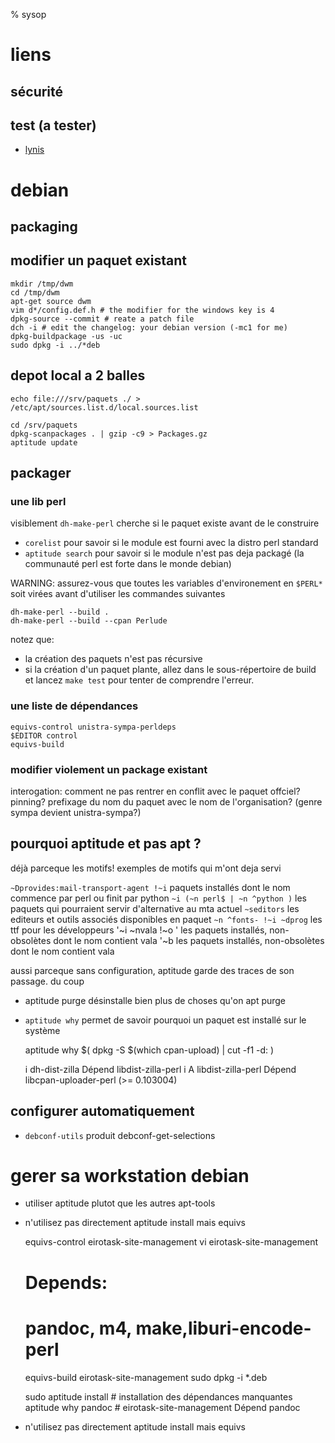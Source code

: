 % sysop

# liens

## sécurité

## test (a tester)

* [lynis](https://github.com/CISOfy/lynis)

# debian

## packaging

## modifier un paquet existant

    mkdir /tmp/dwm
    cd /tmp/dwm
    apt-get source dwm
    vim d*/config.def.h # the modifier for the windows key is 4
    dpkg-source --commit # reate a patch file
    dch -i # edit the changelog: your debian version (-mc1 for me)
    dpkg-buildpackage -us -uc
    sudo dpkg -i ../*deb

## depot local a 2 balles

    echo file:///srv/paquets ./ > /etc/apt/sources.list.d/local.sources.list

    cd /srv/paquets
    dpkg-scanpackages . | gzip -c9 > Packages.gz
    aptitude update

## packager

### une lib perl

visiblement `dh-make-perl` cherche si le paquet existe avant de le construire

* `corelist` pour savoir si le module est fourni avec la distro perl standard
* `aptitude search` pour savoir si le module n'est pas deja packagé (la
  communauté perl est forte dans le monde debian)

WARNING: assurez-vous que toutes les variables d'environement en `$PERL*` soit
virées avant d'utiliser les commandes suivantes

    dh-make-perl --build .
    dh-make-perl --build --cpan Perlude

notez que:

* la création des paquets n'est pas récursive
* si la création d'un paquet plante, allez dans le sous-répertoire de build et
  lancez `make test` pour tenter de comprendre l'erreur.

### une liste de dépendances

    equivs-control unistra-sympa-perldeps
    $EDITOR control
    equivs-build

### modifier violement un package existant

interogation: comment ne pas rentrer en conflit avec le paquet offciel?
pinning? prefixage du nom du paquet avec le nom de l'organisation? (genre sympa
devient unistra-sympa?)

## pourquoi aptitude et pas apt ?

déjà parceque les motifs! exemples de motifs qui m'ont deja servi

`~Dprovides:mail-transport-agent !~i` paquets installés dont le nom commence par perl ou finit par python
`~i (~n perl$ | ~n ^python )`  les paquets qui pourraient servir d'alternative au mta actuel
`~seditors` les editeurs et outils associés disponibles en paquet
`~n ^fonts- !~i ~dprog` les ttf pour les développeurs
'~i ~nvala !~o ' les paquets installés, non-obsolètes dont le nom contient vala
'~b les paquets installés, non-obsolètes dont le nom contient vala

aussi parceque sans configuration, aptitude garde des traces de son passage. du coup

* aptitude purge désinstalle bien plus de choses qu'on apt purge
* `aptitude why` permet de savoir pourquoi un paquet est installé sur le système

    aptitude why $(
        dpkg -S $(which cpan-upload) |
            cut -f1 -d:
    )

    i   dh-dist-zilla      Dépend libdist-zilla-perl
    i A libdist-zilla-perl Dépend libcpan-uploader-perl (>= 0.103004)

## configurer automatiquement

* `debconf-utils` produit debconf-get-selections

# gerer sa workstation debian

* utiliser aptitude plutot que les autres apt-tools
* n'utilisez pas directement aptitude install mais equivs

    equivs-control eirotask-site-management
    vi eirotask-site-management
    # Depends:
    #     pandoc, m4, make,liburi-encode-perl

    equivs-build eirotask-site-management
    sudo dpkg -i *.deb


    sudo aptitude install # installation des dépendances manquantes
    aptitude why pandoc   # eirotask-site-management Dépend pandoc

* n'utilisez pas directement aptitude install mais equivs



